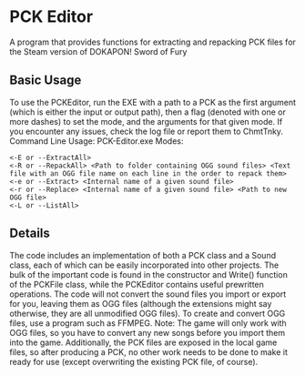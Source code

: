 # PCK Editor
 A program that provides functions for extracting and repacking PCK files for the Steam version of DOKAPON! Sword of Fury

## Basic Usage
To use the PCKEditor, run the EXE with a path to a PCK as the first argument (which is either the input or output path), then a flag (denoted with one or more dashes) to set the mode, and the arguments for that given mode.	If you encounter any issues, check the log file or report them to ChmtTnky.
Command Line Usage:
PCK-Editor.exe <Path to PCK File> <Mode> <Options>
Modes:
```
<-E or --ExtractAll>
<-R or --RepackAll> <Path to folder containing OGG sound files> <Text file with an OGG file name on each line in the order to repack them>
<-e or --Extract> <Internal name of a given sound file>
<-r or --Replace> <Internal name of a given sound file> <Path to new OGG file>
<-L or --ListAll>
```

## Details
The code includes an implementation of both a PCK class and a Sound class, each of which can be easily incorporated into other projects. The bulk of the important code is found in the constructor and Write() function of the PCKFile class, while the PCKEditor contains useful prewritten operations.
The code will not convert the sound files you import or export for you, leaving them as OGG files (although the extensions might say otherwise, they are all unmodified OGG files).
To create and convert OGG files, use a program such as FFMPEG. Note: The game will only work with OGG files, so you have to convert any new songs before you import them into the game. Additionally, the PCK files are exposed in the local game files, so after producing a PCK, no other work needs to be done to make it ready for use (except overwriting the existing PCK file, of course).